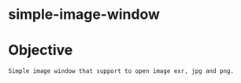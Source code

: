 # simple-image-window

# Objective
    Simple image window that support to open image exr, jpg and png.
